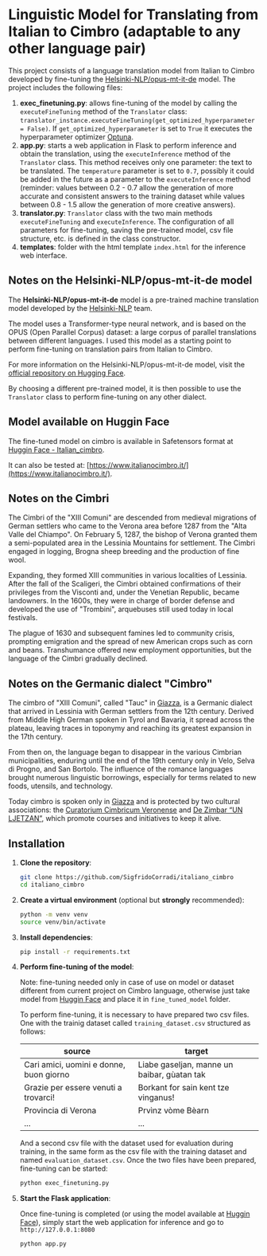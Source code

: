 # Linguistic Model for Translating from Italian to Cimbro (adaptable to any other language pair)

This project consists of a language translation model from Italian to Cimbro developed by fine-tuning the [Helsinki-NLP/opus-mt-it-de](https://huggingface.co/Helsinki-NLP/opus-mt-en-de) model. The project includes the following files:
1. **exec_finetuning.py**: allows fine-tuning of the model by calling the `executeFineTuning` method of the `Translator` class: `translator_instance.executeFineTuning(get_optimized_hyperparameter = False)`. If `get_optimized_hyperparameter` is set to `True` it executes the hyperparameter optimizer [Optuna](https://optuna.org/).
2. **app.py**: starts a web application in Flask to perform inference and obtain the translation, using the `executeInference` method of the `Translator` class. This method receives only one parameter: the text to be translated. The `temperature` parameter is set to `0.7`, possibly it could be added in the future as a parameter to the `executeInference` method (reminder: values between 0.2 - 0.7 allow the generation of more accurate and consistent answers to the training dataset while values between 0.8 - 1.5 allow the generation of more creative answers).
3. **translator.py**: `Translator` class with the two main methods `executeFineTuning` and `executeInference`. The configuration of all parameters for fine-tuning, saving the pre-trained model, csv file structure, etc. is defined in the class constructor.
4. **templates**: folder with the html template `index.html` for the inference web interface.

## Notes on the Helsinki-NLP/opus-mt-it-de model

The **Helsinki-NLP/opus-mt-it-de** model is a pre-trained machine translation model developed by the [Helsinki-NLP](https://huggingface.co/Helsinki-NLP) team.

The model uses a Transformer-type neural network, and is based on the OPUS (Open Parallel Corpus) dataset: a large corpus of parallel translations between different languages. I used this model as a starting point to perform fine-tuning on translation pairs from Italian to Cimbro.

For more information on the Helsinki-NLP/opus-mt-it-de model, visit the [official repository on Hugging Face](https://huggingface.co/Helsinki-NLP/opus-mt-it-de).

By choosing a different pre-trained model, it is then possible to use the `Translator` class to perform fine-tuning on any other dialect.

## Model available on Huggin Face

The fine-tuned model on cimbro is available in Safetensors format at [Huggin Face - Italian_cimbro](https://huggingface.co/sigfrido-corradi/italiano_cimbro).

It can also be tested at: [https://www.italianocimbro.it/](https://www.italianocimbro.it/).

## Notes on the **Cimbri**

The Cimbri of the "XIII Comuni" are descended from medieval migrations of German settlers who came to the Verona area before 1287 from the "Alta Valle del Chiampo". On February 5, 1287, the bishop of Verona granted them a semi-populated area in the Lessinia Mountains for settlement. The Cimbri engaged in logging, Brogna sheep breeding and the production of fine wool.

Expanding, they formed XIII communities in various localities of Lessinia. After the fall of the Scaligeri, the Cimbri obtained confirmations of their privileges from the Visconti and, under the Venetian Republic, became landowners. In the 1600s, they were in charge of border defense and developed the use of "Trombini", arquebuses still used today in local festivals.

The plague of 1630 and subsequent famines led to community crisis, prompting emigration and the spread of new American crops such as corn and beans. Transhumance offered new employment opportunities, but the language of the Cimbri gradually declined.

## Notes on the Germanic dialect "Cimbro"

The cimbro of "XIII Comuni", called "Tauc" in [Giazza](https://it.wikipedia.org/wiki/Giazza), is a Germanic dialect that arrived in Lessinia with German settlers from the 12th century. Derived from Middle High German spoken in Tyrol and Bavaria, it spread across the plateau, leaving traces in toponymy and reaching its greatest expansion in the 17th century.

From then on, the language began to disappear in the various Cimbrian municipalities, enduring until the end of the 19th century only in Velo, Selva di Progno, and San Bortolo. The influence of the romance languages brought numerous linguistic borrowings, especially for terms related to new foods, utensils, and technology.

Today cimbro is spoken only in [Giazza](https://it.wikipedia.org/wiki/Giazza) and is protected by two cultural associations: the [Curatorium Cimbricum Veronense](https://www.cimbri.it/) and [De Zimbar “UN LJETZAN”](https://www.facebook.com/dezimbarunljetzan), which promote courses and initiatives to keep it alive.

## Installation

1. **Clone the repository**:

    ```bash
    git clone https://github.com/SigfridoCorradi/italiano_cimbro
    cd italiano_cimbro
    ```

2. **Create a virtual environment** (optional but **strongly** recommended):

    ```bash
    python -m venv venv
    source venv/bin/activate
    ```

3. **Install dependencies**:

    ```bash
    pip install -r requirements.txt
    ```

4. **Perform fine-tuning of the model**:

    Note: fine-tuning needed only in case of use on model or dataset different from current project on Cimbro language, otherwise just take model from [Huggin Face](https://huggingface.co/sigfrido-corradi/italiano_cimbro) and place it in `fine_tuned_model` folder.

   To perform fine-tuning, it is necessary to have prepared two csv files. One with the trainig dataset called `training_dataset.csv` structured as follows:

   | source | target |
   |-----------|-----------|
   | Cari amici, uomini e donne, buon giorno    | Liabe gaseljan, manne un baibar, gùatan tak    |
   | Grazie per essere venuti a trovarci!   | Borkant for sain kent tze vinganus!    |
   | Provincia di Verona    | Prvìnz vòme Bèarn    |
   | ...       | ...       |

   And a second csv file with the dataset used for evaluation during training, in the same form as the csv file with the training dataset and named `evaluation_dataset.csv`. Once the two files have been prepared, fine-tuning can be started:

    ```bash
    python exec_finetuning.py
    ```

6. **Start the Flask application**:

    Once fine-tuning is completed (or using the model available at [Huggin Face](https://huggingface.co/sigfrido-corradi/italiano_cimbro)), simply start the web application for inference and go to `http://127.0.0.1:8080`

    ```bash
    python app.py
    ```
   

